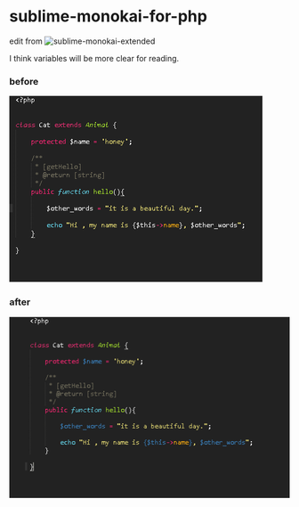 # sublime-monokai-for-php

edit from ![sublime-monokai-extended](https://github.com/jonschlinkert/sublime-monokai-extended)

I think variables will be more clear for reading.

### before

![before](screenshots/before.png)

### after

![after](screenshots/after.png)
